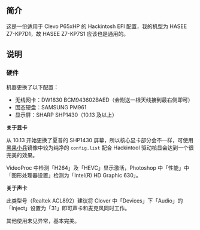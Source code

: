 ## 简介

这是一份适用于 Clevo P65xHP 的 Hackintosh EFI 配置，我的机型为 HASEE Z7-KP7D1，故 HASEE Z7-KP7S1 应该也是通用的。

## 说明

### 硬件

机器更换了以下配置：

- 无线网卡：DW1830 BCM943602BAED（会附送一根天线接到最右侧即可）
- 固态硬盘：SAMSUNG PM961
- 显示屏：SHARP SHP1430（10.13 及以上）

**关于显卡**

从 10.13 开始更换了夏普的 SHP1430 屏幕，所以核心显卡部分会不一样，可使用[黑果小兵](https://blog.daliansky.net/)镜像中较为纯净的 `config.list` 配合 Hackintool 驱动核显会达到一个很完美的效果。

VideoProc 中检测「H264」及「HEVC」显示激活，Photoshop 中「性能」中「图形处理器设置」检测为「Intel(R) HD Graphic 630」。

**关于声卡**

此类型号（Realtek ACL892）建议将 Clover 中「Devices」下「Audio」的「Inject」设置为「31」即可声卡和麦克风同时工作。

其他使用未见异常，基本完美。